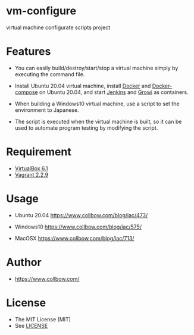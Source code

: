 # vm-configure
virtual machine configurate scripts project

# Features

* You can easily build/destroy/start/stop a virtual machine simply by executing the command file.

* Install Ubuntu 20.04 virtual machine, install [Docker](https://docs.docker.com/engine/) and [Docker-compose](https://docs.docker.com/compose/) on Ubuntu 20.04, and start [Jenkins](https://www.jenkins.io/) and [Growi](https://docs.growi.org/) as containers.

* When building a Windows10 virtual machine, use a script to set the environment to Japanese.

* The script is executed when the virtual machine is built, so it can be used to automate program testing by modifying the script.

# Requirement

* [VirtualBox 6.1](https://www.virtualbox.org/)
* [Vagrant 2.2.9](https://www.vagrantup.com/)

# Usage

* Ubuntu 20.04
  https://www.collbow.com/blog/iac/473/

* Windows10
  https://www.collbow.com/blog/iac/575/

* MacOSX
  https://www.collbow.com/blog/iac/713/

# Author

* https://www.collbow.com/

# License

* The MIT License (MIT)
* See [LICENSE](LICENSE)
